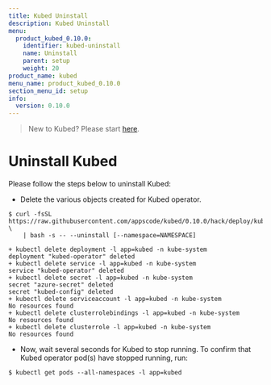 ```yaml
---
title: Kubed Uninstall
description: Kubed Uninstall
menu:
  product_kubed_0.10.0:
    identifier: kubed-uninstall
    name: Uninstall
    parent: setup
    weight: 20
product_name: kubed
menu_name: product_kubed_0.10.0
section_menu_id: setup
info:
  version: 0.10.0
---
```


> New to Kubed? Please start [here](/products/kubed/0.10.0/concepts/README).

# Uninstall Kubed
Please follow the steps below to uninstall Kubed:

- Delete the various objects created for Kubed operator.

```console
$ curl -fsSL https://raw.githubusercontent.com/appscode/kubed/0.10.0/hack/deploy/kubed.sh \
    | bash -s -- --uninstall [--namespace=NAMESPACE]

+ kubectl delete deployment -l app=kubed -n kube-system
deployment "kubed-operator" deleted
+ kubectl delete service -l app=kubed -n kube-system
service "kubed-operator" deleted
+ kubectl delete secret -l app=kubed -n kube-system
secret "azure-secret" deleted
secret "kubed-config" deleted
+ kubectl delete serviceaccount -l app=kubed -n kube-system
No resources found
+ kubectl delete clusterrolebindings -l app=kubed -n kube-system
No resources found
+ kubectl delete clusterrole -l app=kubed -n kube-system
No resources found
```

- Now, wait several seconds for Kubed to stop running. To confirm that Kubed operator pod(s) have stopped running, run:

```console
$ kubectl get pods --all-namespaces -l app=kubed
```
